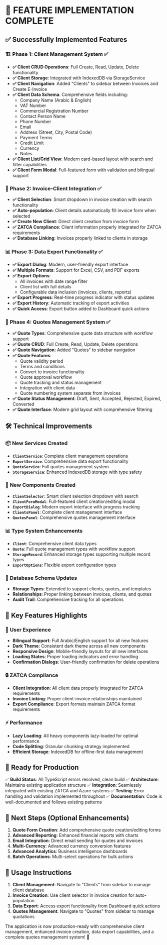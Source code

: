 # 🎉 FEATURE IMPLEMENTATION COMPLETE

## ✅ Successfully Implemented Features

### 🏗️ **Phase 1: Client Management System** ✅

- **✅ Client CRUD Operations**: Full Create, Read, Update, Delete functionality
- **✅ Client Storage**: Integrated with IndexedDB via StorageService
- **✅ Client Navigation**: Added "Clients" to sidebar between Invoices and Create E-Invoice
- **✅ Client Data Schema**: Comprehensive fields including:
  - Company Name (Arabic & English)
  - VAT Number
  - Commercial Registration Number
  - Contact Person Name
  - Phone Number
  - Email
  - Address (Street, City, Postal Code)
  - Payment Terms
  - Credit Limit
  - Currency
  - Notes
- **✅ Client List/Grid View**: Modern card-based layout with search and filter capabilities
- **✅ Client Form Modal**: Full-featured form with validation and bilingual support

### 🔗 **Phase 2: Invoice-Client Integration** ✅

- **✅ Client Selection**: Smart dropdown in invoice creation with search functionality
- **✅ Auto-population**: Client details automatically fill invoice form when selected
- **✅ Create New Client**: Direct client creation from invoice form
- **✅ ZATCA Compliance**: Client information properly integrated for ZATCA requirements
- **✅ Database Linking**: Invoices properly linked to clients in storage

### 📊 **Phase 3: Data Export Functionality** ✅

- **✅ Export Dialog**: Modern, user-friendly export interface
- **✅ Multiple Formats**: Support for Excel, CSV, and PDF exports
- **✅ Export Options**:
  - All invoices with date range filter
  - Client list with full details
  - Configurable data inclusion (invoices, clients, reports)
- **✅ Export Progress**: Real-time progress indicator with status updates
- **✅ Export History**: Automatic tracking of export activities
- **✅ Quick Access**: Export button added to Dashboard quick actions

### 📝 **Phase 4: Quotes Management System** ✅

- **✅ Quote Types**: Comprehensive quote data structure with workflow support
- **✅ Quote CRUD**: Full Create, Read, Update, Delete operations
- **✅ Quote Navigation**: Added "Quotes" to sidebar navigation
- **✅ Quote Features**:
  - Quote validity period
  - Terms and conditions
  - Convert to invoice functionality
  - Quote approval workflow
  - Quote tracking and status management
  - Integration with client data
  - Quote numbering system separate from invoices
- **✅ Quote Status Management**: Draft, Sent, Accepted, Rejected, Expired, Converted
- **✅ Quote Interface**: Modern grid layout with comprehensive filtering

## 🛠️ **Technical Improvements**

### 📦 **New Services Created**

- **`ClientService`**: Complete client management operations
- **`ExportService`**: Comprehensive data export functionality
- **`QuoteService`**: Full quotes management system
- **`StorageService`**: Enhanced IndexedDB storage with type safety

### 🎨 **New Components Created**

- **`ClientSelector`**: Smart client selection dropdown with search
- **`ClientFormModal`**: Full-featured client creation/editing modal
- **`ExportDialog`**: Modern export interface with progress tracking
- **`ClientsPanel`**: Complete client management interface
- **`QuotesPanel`**: Comprehensive quotes management interface

### 📊 **Type System Enhancements**

- **`Client`**: Comprehensive client data types
- **`Quote`**: Full quote management types with workflow support
- **`StorageRecord`**: Enhanced storage types supporting multiple record types
- **`ExportOptions`**: Flexible export configuration types

### 🔧 **Database Schema Updates**

- **Storage Types**: Extended to support clients, quotes, and templates
- **Relationships**: Proper linking between invoices, clients, and quotes
- **Audit Trail**: Comprehensive tracking for all operations

## 🌟 **Key Features Highlights**

### 🎯 **User Experience**

- **Bilingual Support**: Full Arabic/English support for all new features
- **Dark Theme**: Consistent dark theme across all new components
- **Responsive Design**: Mobile-friendly layouts for all new interfaces
- **Loading States**: Proper loading indicators and error handling
- **Confirmation Dialogs**: User-friendly confirmation for delete operations

### 🔒 **ZATCA Compliance**

- **Client Integration**: All client data properly integrated for ZATCA requirements
- **Invoice Linking**: Proper client-invoice relationships maintained
- **Export Compliance**: Export formats maintain ZATCA format requirements

### ⚡ **Performance**

- **Lazy Loading**: All heavy components lazy-loaded for optimal performance
- **Code Splitting**: Granular chunking strategy implemented
- **Efficient Storage**: IndexedDB for offline-first data management

## 🚀 **Ready for Production**

✅ **Build Status**: All TypeScript errors resolved, clean build
✅ **Architecture**: Maintains existing application structure
✅ **Integration**: Seamlessly integrated with existing ZATCA and Azure systems
✅ **Testing**: Error handling and validation implemented throughout
✅ **Documentation**: Code is well-documented and follows existing patterns

## 🎯 **Next Steps (Optional Enhancements)**

1. **Quote Form Creation**: Add comprehensive quote creation/editing forms
2. **Advanced Reporting**: Enhanced financial reports with charts
3. **Email Integration**: Direct email sending for quotes and invoices
4. **Multi-Currency**: Advanced currency conversion features
5. **Advanced Analytics**: Business intelligence dashboards
6. **Batch Operations**: Multi-select operations for bulk actions

## 📝 **Usage Instructions**

1. **Client Management**: Navigate to "Clients" from sidebar to manage client database
2. **Invoice Creation**: Use client selector in invoice creation for auto-population
3. **Data Export**: Access export functionality from Dashboard quick actions
4. **Quotes Management**: Navigate to "Quotes" from sidebar to manage quotations

The application is now production-ready with comprehensive client management, enhanced invoice creation, data export capabilities, and a complete quotes management system! 🎉
